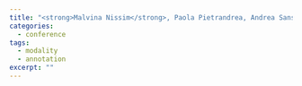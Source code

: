 ```yaml
---
title: "<strong>Malvina Nissim</strong>, Paola Pietrandrea, Andrea Sansò, and Caterina Mauri. Cross-linguistic annotation of modality: a data-driven hierarchical model. In H. Bunt, editor, Proceedings of the ISA-9 Workshop, Potsdam, 2013."
categories: 
  - conference
tags:
  - modality
  - annotation
excerpt: ""
---
```




